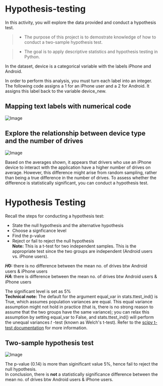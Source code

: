 # Hypothesis-testing  
In this activity, you will explore the data provided and conduct a hypothesis test.  

> * The purpose of this project is to demostrate knowledge of how to conduct a two-sample hypothesis test.  

> * The goal is to apply descriptive statistics and hypothesis testing in Python.  

In the dataset, device is a categorical variable with the labels iPhone and Android.  

In order to perform this analysis, you must turn each label into an integer. The following code assigns a 1 for an iPhone user and a 2 for Android. It assigns this label back to the variable device_new.  

## Mapping text labels with numerical code

![Image](https://github.com/user-attachments/assets/a7a05237-8fee-478f-9e28-63f4c49e8178)
<div></div>

## Explore the relationship between device type and the number of drives  
![Image](https://github.com/user-attachments/assets/08a5c646-c4da-4881-ab0c-06ec161fbc78)
<div></div>

Based on the averages shown, it appears that drivers who use an iPhone device to interact with the application have a higher number of drives on average. However, this difference might arise from random sampling, rather than being a true difference in the number of drives. To assess whether the difference is statistically significant, you can conduct a hypothesis test.  

# Hypothesis Testing
Recall the steps for conducting a hypothesis test:

* State the null hypothesis and the alternative hypothesis  
* Choose a signficance level  
* Find the p-value  
* Reject or fail to reject the null hypothesis  
<strong>Note:</strong> This is a t-test for two independent samples. This is the appropriate test since the two groups are independent (Android users vs. iPhone users).

<strong>𝐻0:</strong> there is no difference between the mean no. of drives btw Android users & iPhone users  
<strong>𝐻𝐴:</strong> there is difference between the mean no. of drives btw Android users & iPhone users

The significant level is set as 5%  
<strong>Technical note:</strong> The default for the argument equal_var in stats.ttest_ind() is True, which assumes population variances are equal. This equal variance assumption might not hold in practice (that is, there is no strong reason to assume that the two groups have the same variance); you can relax this assumption by setting equal_var to False, and stats.ttest_ind() will perform the unequal variances  𝑡 -test (known as Welch's t-test). Refer to the [scipy t-test documentation](https://docs.scipy.org/doc/scipy/reference/generated/scipy.stats.ttest_ind.html) for more information.

## Two-sample hypothesis test

![Image](https://github.com/user-attachments/assets/836ca1cb-5ac2-40b6-8129-03f064c931b6)
<div></div>

The p-value (0.14) is more than siginificant value 5%, hence fail to reject the null hypothesis.  
In conclusion, there is <strong>not</strong> a statistically significance difference between the mean no. of drives btw Android users & iPhone users.
